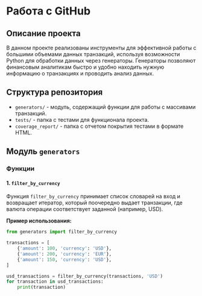 # Работа с GitHub

## Описание проекта

В данном проекте реализованы инструменты для эффективной работы с большими объемами данных транзакций, используя возможности Python для обработки данных через генераторы. Генераторы позволяют финансовым аналитикам быстро и удобно находить нужную информацию о транзакциях и проводить анализ данных.

## Структура репозитория

- `generators/` - модуль, содержащий функции для работы с массивами транзакций.
- `tests/` - папка с тестами для функционала проекта.
- `coverage_report/` - папка с отчетом покрытия тестами в формате HTML.

## Модуль `generators`

### Функции

#### 1. `filter_by_currency`

Функция `filter_by_currency` принимает список словарей на вход и возвращает итератор, который поочередно выдает транзакции, где валюта операции соответствует заданной (например, USD).

**Пример использования:**

```python
from generators import filter_by_currency

transactions = [
    {'amount': 100, 'currency': 'USD'},
    {'amount': 200, 'currency': 'EUR'},
    {'amount': 150, 'currency': 'USD'},
]

usd_transactions = filter_by_currency(transactions, 'USD')
for transaction in usd_transactions:
    print(transaction)